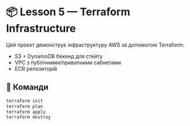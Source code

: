 # 📦 Lesson 5 — Terraform Infrastructure

Цей проєкт демонструє інфраструктуру AWS за допомогою Terraform:

- S3 + DynamoDB бекенд для стейту
- VPC з публічними/приватними сабнетами
- ECR репозиторій

## 🚀 Команди

```bash
terraform init
terraform plan
terraform apply
terraform destroy
